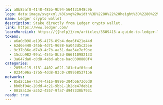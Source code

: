 ```yaml
---
id: a8b85af8-4148-485b-9b94-564f31948c9b
logo: data:image/svg+xml,%3Csvg%20width%3D%2280%22%20height%3D%2280%22%20viewBox%3D%220%200%2080%2080%22%20fill%3D%22none%22%20xmlns%3D%22http%3A%2F%2Fwww.w3.org%2F2000%2Fsvg%22%3E%0A%3Cg%20clip-path%3D%22url(%23clip0_40_6843)%22%3E%0A%3Cpath%20d%3D%22M21%2046.9137V56H35.2006V53.985H23.0691V46.9137H21ZM56.6841%2046.9137V53.985H44.5526V55.9995H58.7533V46.9137H56.6841ZM35.2212%2033.0863V46.9132H44.5526V45.0961H37.2903V33.0863H35.2212ZM21%2024V33.0863H23.0691V26.0146H35.2006V24H21ZM44.5526%2024V26.0146H56.6841V33.0863H58.7533V24H44.5526Z%22%20fill%3D%22black%22%2F%3E%0A%3C%2Fg%3E%0A%3Cg%20opacity%3D%220.5%22%20filter%3D%22url(%23filter0_f_40_6843)%22%3E%0A%3Cpath%20d%3D%22M27%2051.9137V61H41.2006V58.985H29.0691V51.9137H27ZM62.6841%2051.9137V58.985H50.5526V60.9995H64.7533V51.9137H62.6841ZM41.2212%2038.0863V51.9132H50.5526V50.0961H43.2903V38.0863H41.2212ZM27%2029V38.0863H29.0691V31.0146H41.2006V29H27ZM50.5526%2029V31.0146H62.6841V38.0863H64.7533V29H50.5526Z%22%20fill%3D%22black%22%2F%3E%0A%3C%2Fg%3E%0A%3Cdefs%3E%0A%3Cfilter%20id%3D%22filter0_f_40_6843%22%20x%3D%2213%22%20y%3D%2215%22%20width%3D%2265.7533%22%20height%3D%2260%22%20filterUnits%3D%22userSpaceOnUse%22%20color-interpolation-filters%3D%22sRGB%22%3E%0A%3CfeFlood%20flood-opacity%3D%220%22%20result%3D%22BackgroundImageFix%22%2F%3E%0A%3CfeBlend%20mode%3D%22normal%22%20in%3D%22SourceGraphic%22%20in2%3D%22BackgroundImageFix%22%20result%3D%22shape%22%2F%3E%0A%3CfeGaussianBlur%20stdDeviation%3D%227%22%20result%3D%22effect1_foregroundBlur_40_6843%22%2F%3E%0A%3C%2Ffilter%3E%0A%3CclipPath%20id%3D%22clip0_40_6843%22%3E%0A%3Crect%20width%3D%2238%22%20height%3D%2232%22%20fill%3D%22white%22%20transform%3D%22translate(21%2024)%22%2F%3E%0A%3C%2FclipPath%3E%0A%3C%2Fdefs%3E%0A%3C%2Fsvg%3E%0A
name: Ledger crypto wallet
description: Stake directly from Ledger crypto wallet.
link: https://www.ledger.com/
learnMoreLink: https://{{help}}/en/articles/5509415-a-guide-to-ledger-live
tokens:
  - a6a0d098-e195-4176-89b4-dea6f421e44d
  - 62d6e448-346b-4d71-9688-6a043d5c25ee
  - 9c37b36e-d749-4c7b-aa31-daa34e7ef9be
  - 15cbb982-99a1-454b-8b3d-866f10982133
  - 3a647da0-c0d8-4ebd-abce-bac0390880f4
categories:
  - 2055e115-f181-4402-a021-181efaf0fead
  - 0234b96a-17b5-4dd8-83c0-c099585371b6
networks:
  - 85d2c16e-7a34-4a16-8996-304b6673c6d0
  - bb0bf04c-20dd-4c21-9bb1-1b2de47deb1e
  - 0018a13e-a352-4557-9fa7-d947330b7931
ready: true
---
```

